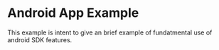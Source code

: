 Android App Example
========================================
This example is intent to give an brief example of fundatmental use of android SDK features.
